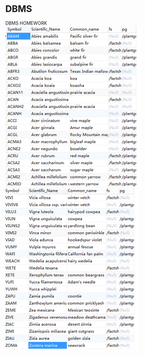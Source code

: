 # DBMS
DBMS HOMEWORK
![image](https://github.com/wangweijun120/DBMS/blob/master/Public/image/data0.png)
![image](https://github.com/wangweijun120/DBMS/blob/master/Public/image/data1.png)
